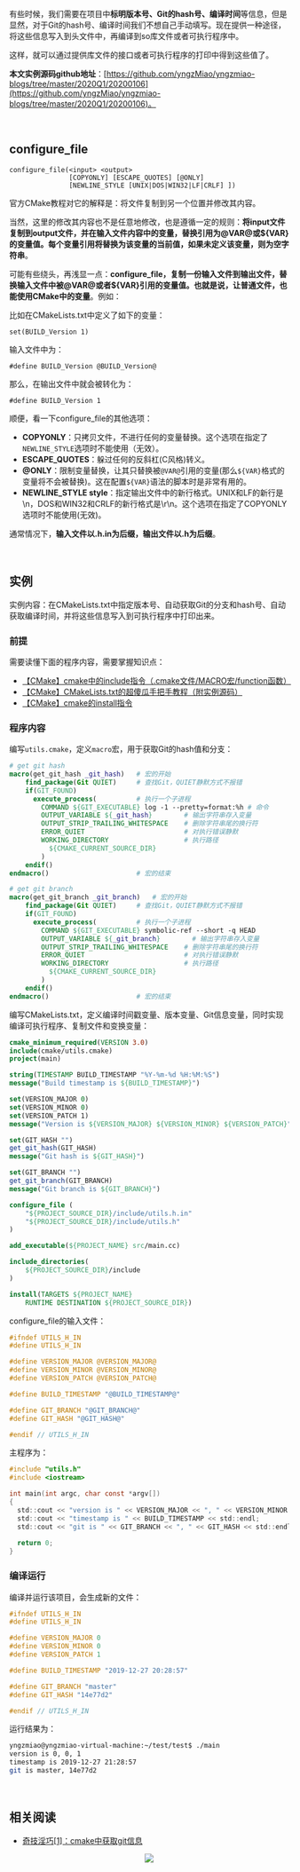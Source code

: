 有些时候，我们需要在项目中**标明版本号、Git的hash号、编译时间**等信息，但是显然，对于Git的hash号、编译时间我们不想自己手动填写。现在提供一种途径，将这些信息写入到头文件中，再编译到so库文件或者可执行程序中。

这样，就可以通过提供库文件的接口或者可执行程序的打印中得到这些值了。

**本文实例源码github地址**：[https://github.com/yngzMiao/yngzmiao-blogs/tree/master/2020Q1/20200106](https://github.com/yngzMiao/yngzmiao-blogs/tree/master/2020Q1/20200106)。

<br/>

## configure_file
```
configure_file(<input> <output>
               [COPYONLY] [ESCAPE_QUOTES] [@ONLY]
               [NEWLINE_STYLE [UNIX|DOS|WIN32|LF|CRLF] ])
```
官方CMake教程对它的解释是：将文件复制到另一个位置并修改其内容。

当然，这里的修改其内容也不是任意地修改，也是遵循一定的规则：**将input文件复制到output文件，并在输入文件内容中的变量，替换引用为@VAR@或${VAR}的变量值。每个变量引用将替换为该变量的当前值，如果未定义该变量，则为空字符串**。

可能有些绕头，再浅显一点：**configure_file，复制一份输入文件到输出文件，替换输入文件中被@VAR@或者${VAR}引用的变量值。也就是说，让普通文件，也能使用CMake中的变量**。例如：

比如在CMakeLists.txt中定义了如下的变量：
```
set(BUILD_Version 1)
```
输入文件中为：
```
#define BUILD_Version @BUILD_Version@
```
那么，在输出文件中就会被转化为：
```
#define BUILD_Version 1
```

顺便，看一下configure_file的其他选项：
* **COPYONLY**：只拷贝文件，不进行任何的变量替换。这个选项在指定了`NEWLINE_STYLE`选项时不能使用（无效）。
* **ESCAPE_QUOTES**：躲过任何的反斜杠(C风格)转义。
* **@ONLY**：限制变量替换，让其只替换被`@VAR@`引用的变量(那么`${VAR}`格式的变量将不会被替换)。这在配置`${VAR}`语法的脚本时是非常有用的。
* **NEWLINE_STYLE style**：指定输出文件中的新行格式。UNIX和LF的新行是\n，DOS和WIN32和CRLF的新行格式是\r\n。这个选项在指定了COPYONLY选项时不能使用(无效)。

通常情况下，**输入文件以.h.in为后缀，输出文件以.h为后缀**。

<br/>

## 实例
实例内容：在CMakeLists.txt中指定版本号、自动获取Git的分支和hash号、自动获取编译时间，并将这些信息写入到可执行程序中打印出来。

### 前提
需要读懂下面的程序内容，需要掌握知识点：
* [【CMake】cmake中的include指令（.cmake文件/MACRO宏/function函数）](https://blog.csdn.net/qq_38410730/article/details/102677143)
* [【CMake】CMakeLists.txt的超傻瓜手把手教程（附实例源码）](https://blog.csdn.net/qq_38410730/article/details/102477162)
* [【CMake】cmake的install指令](https://blog.csdn.net/qq_38410730/article/details/102837401)

### 程序内容
编写`utils.cmake`，定义`macro`宏，用于获取Git的hash值和分支：
```cmake
# get git hash
macro(get_git_hash _git_hash)   # 宏的开始
    find_package(Git QUIET)     # 查找Git，QUIET静默方式不报错
    if(GIT_FOUND)
      execute_process(          # 执行一个子进程
        COMMAND ${GIT_EXECUTABLE} log -1 --pretty=format:%h # 命令
        OUTPUT_VARIABLE ${_git_hash}        # 输出字符串存入变量
        OUTPUT_STRIP_TRAILING_WHITESPACE    # 删除字符串尾的换行符
        ERROR_QUIET                         # 对执行错误静默
        WORKING_DIRECTORY                   # 执行路径
          ${CMAKE_CURRENT_SOURCE_DIR}
        )
    endif()
endmacro()                      # 宏的结束

# get git branch
macro(get_git_branch _git_branch)   # 宏的开始
    find_package(Git QUIET)     # 查找Git，QUIET静默方式不报错
    if(GIT_FOUND)
      execute_process(          # 执行一个子进程
        COMMAND ${GIT_EXECUTABLE} symbolic-ref --short -q HEAD
        OUTPUT_VARIABLE ${_git_branch}        # 输出字符串存入变量
        OUTPUT_STRIP_TRAILING_WHITESPACE    # 删除字符串尾的换行符
        ERROR_QUIET                         # 对执行错误静默
        WORKING_DIRECTORY                   # 执行路径
          ${CMAKE_CURRENT_SOURCE_DIR}
        )
    endif()
endmacro()                      # 宏的结束
```
编写CMakeLists.txt，定义编译时间戳变量、版本变量、Git信息变量，同时实现编译可执行程序、复制文件和变换变量：
```cmake
cmake_minimum_required(VERSION 3.0)
include(cmake/utils.cmake)
project(main)

string(TIMESTAMP BUILD_TIMESTAMP "%Y-%m-%d %H:%M:%S")
message("Build timestamp is ${BUILD_TIMESTAMP}")

set(VERSION_MAJOR 0)
set(VERSION_MINOR 0)
set(VERSION_PATCH 1)
message("Version is ${VERSION_MAJOR} ${VERSION_MINOR} ${VERSION_PATCH}")

set(GIT_HASH "")
get_git_hash(GIT_HASH)
message("Git hash is ${GIT_HASH}")

set(GIT_BRANCH "")
get_git_branch(GIT_BRANCH)
message("Git branch is ${GIT_BRANCH}")

configure_file (
    "${PROJECT_SOURCE_DIR}/include/utils.h.in"
    "${PROJECT_SOURCE_DIR}/include/utils.h"
)

add_executable(${PROJECT_NAME} src/main.cc)

include_directories(
    ${PROJECT_SOURCE_DIR}/include
)

install(TARGETS ${PROJECT_NAME}
    RUNTIME DESTINATION ${PROJECT_SOURCE_DIR})
```
configure_file的输入文件：
```c
#ifndef UTILS_H_IN
#define UTILS_H_IN

#define VERSION_MAJOR @VERSION_MAJOR@
#define VERSION_MINOR @VERSION_MINOR@
#define VERSION_PATCH @VERSION_PATCH@

#define BUILD_TIMESTAMP "@BUILD_TIMESTAMP@"

#define GIT_BRANCH "@GIT_BRANCH@"
#define GIT_HASH "@GIT_HASH@"

#endif // UTILS_H_IN
```
主程序为：
```c
#include "utils.h"
#include <iostream>

int main(int argc, char const *argv[])
{
  std::cout << "version is " << VERSION_MAJOR << ", " << VERSION_MINOR << ", "<< VERSION_PATCH << std::endl;
  std::cout << "timestamp is " << BUILD_TIMESTAMP << std::endl;
  std::cout << "git is " << GIT_BRANCH << ", " << GIT_HASH << std::endl;
  
  return 0;
}
```

### 编译运行
编译并运行该项目，会生成新的文件：
```c
#ifndef UTILS_H_IN
#define UTILS_H_IN

#define VERSION_MAJOR 0
#define VERSION_MINOR 0
#define VERSION_PATCH 1

#define BUILD_TIMESTAMP "2019-12-27 20:28:57"

#define GIT_BRANCH "master"
#define GIT_HASH "14e77d2"

#endif // UTILS_H_IN
```
运行结果为：
```bash
yngzmiao@yngzmiao-virtual-machine:~/test/test$ ./main 
version is 0, 0, 1
timestamp is 2019-12-27 21:28:57
git is master, 14e77d2
```

<br/>

## 相关阅读
* [奇技淫巧[1]：cmake中获取git信息](https://zhuanlan.zhihu.com/p/57319492)

<center><img src="https://img-blog.csdnimg.cn/20190309211249199.jpg?x-oss-process=image/watermark,type_ZmFuZ3poZW5naGVpdGk,shadow_10,text_aHR0cHM6Ly95bmd6bWlhby5ibG9nLmNzZG4ubmV0,size_16,color_FFFFFF,t_70">
